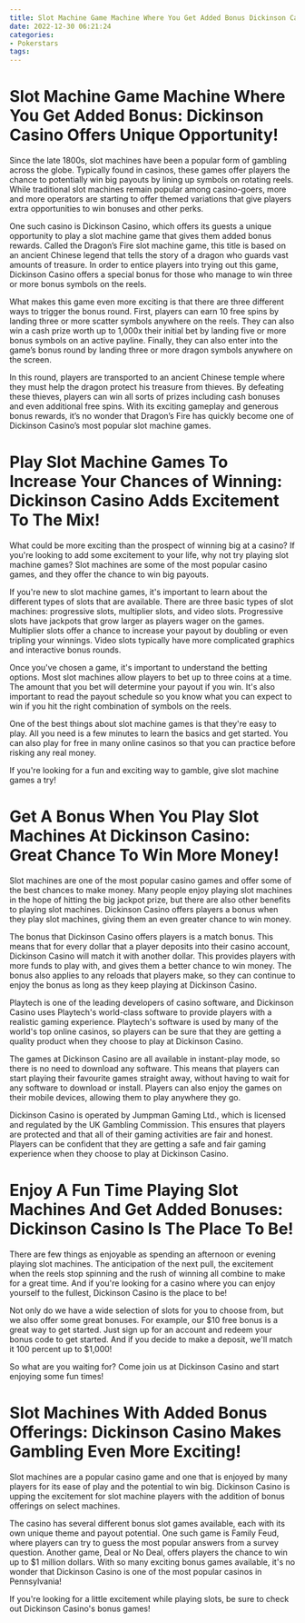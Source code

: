 ```yaml
---
title: Slot Machine Game Machine Where You Get Added Bonus Dickinson Casino Offers Unique Opportunity!
date: 2022-12-30 06:21:24
categories:
- Pokerstars
tags:
---
```



#  Slot Machine Game Machine Where You Get Added Bonus: Dickinson Casino Offers Unique Opportunity!

Since the late 1800s, slot machines have been a popular form of gambling across the globe. Typically found in casinos, these games offer players the chance to potentially win big payouts by lining up symbols on rotating reels. While traditional slot machines remain popular among casino-goers, more and more operators are starting to offer themed variations that give players extra opportunities to win bonuses and other perks.

One such casino is Dickinson Casino, which offers its guests a unique opportunity to play a slot machine game that gives them added bonus rewards. Called the Dragon’s Fire slot machine game, this title is based on an ancient Chinese legend that tells the story of a dragon who guards vast amounts of treasure. In order to entice players into trying out this game, Dickinson Casino offers a special bonus for those who manage to win three or more bonus symbols on the reels.

What makes this game even more exciting is that there are three different ways to trigger the bonus round. First, players can earn 10 free spins by landing three or more scatter symbols anywhere on the reels. They can also win a cash prize worth up to 1,000x their initial bet by landing five or more bonus symbols on an active payline. Finally, they can also enter into the game’s bonus round by landing three or more dragon symbols anywhere on the screen.

In this round, players are transported to an ancient Chinese temple where they must help the dragon protect his treasure from thieves. By defeating these thieves, players can win all sorts of prizes including cash bonuses and even additional free spins. With its exciting gameplay and generous bonus rewards, it’s no wonder that Dragon’s Fire has quickly become one of Dickinson Casino’s most popular slot machine games.

#  Play Slot Machine Games To Increase Your Chances of Winning: Dickinson Casino Adds Excitement To The Mix!

What could be more exciting than the prospect of winning big at a casino? If you're looking to add some excitement to your life, why not try playing slot machine games? Slot machines are some of the most popular casino games, and they offer the chance to win big payouts.

If you're new to slot machine games, it's important to learn about the different types of slots that are available. There are three basic types of slot machines: progressive slots, multiplier slots, and video slots. Progressive slots have jackpots that grow larger as players wager on the games. Multiplier slots offer a chance to increase your payout by doubling or even tripling your winnings. Video slots typically have more complicated graphics and interactive bonus rounds.

Once you've chosen a game, it's important to understand the betting options. Most slot machines allow players to bet up to three coins at a time. The amount that you bet will determine your payout if you win. It's also important to read the payout schedule so you know what you can expect to win if you hit the right combination of symbols on the reels.

One of the best things about slot machine games is that they're easy to play. All you need is a few minutes to learn the basics and get started. You can also play for free in many online casinos so that you can practice before risking any real money.

If you're looking for a fun and exciting way to gamble, give slot machine games a try!

#  Get A Bonus When You Play Slot Machines At Dickinson Casino: Great Chance To Win More Money!

Slot machines are one of the most popular casino games and offer some of the best chances to make money. Many people enjoy playing slot machines in the hope of hitting the big jackpot prize, but there are also other benefits to playing slot machines. Dickinson Casino offers players a bonus when they play slot machines, giving them an even greater chance to win money.

The bonus that Dickinson Casino offers players is a match bonus. This means that for every dollar that a player deposits into their casino account, Dickinson Casino will match it with another dollar. This provides players with more funds to play with, and gives them a better chance to win money. The bonus also applies to any reloads that players make, so they can continue to enjoy the bonus as long as they keep playing at Dickinson Casino.

Playtech is one of the leading developers of casino software, and Dickinson Casino uses Playtech's world-class software to provide players with a realistic gaming experience. Playtech's software is used by many of the world's top online casinos, so players can be sure that they are getting a quality product when they choose to play at Dickinson Casino.

The games at Dickinson Casino are all available in instant-play mode, so there is no need to download any software. This means that players can start playing their favourite games straight away, without having to wait for any software to download or install. Players can also enjoy the games on their mobile devices, allowing them to play anywhere they go.

Dickinson Casino is operated by Jumpman Gaming Ltd., which is licensed and regulated by the UK Gambling Commission. This ensures that players are protected and that all of their gaming activities are fair and honest. Players can be confident that they are getting a safe and fair gaming experience when they choose to play at Dickinson Casino.

#  Enjoy A Fun Time Playing Slot Machines And Get Added Bonuses: Dickinson Casino Is The Place To Be!

There are few things as enjoyable as spending an afternoon or evening playing slot machines. The anticipation of the next pull, the excitement when the reels stop spinning and the rush of winning all combine to make for a great time. And if you're looking for a casino where you can enjoy yourself to the fullest, Dickinson Casino is the place to be!

Not only do we have a wide selection of slots for you to choose from, but we also offer some great bonuses. For example, our $10 free bonus is a great way to get started. Just sign up for an account and redeem your bonus code to get started. And if you decide to make a deposit, we'll match it 100 percent up to $1,000!

So what are you waiting for? Come join us at Dickinson Casino and start enjoying some fun times!

#  Slot Machines With Added Bonus Offerings: Dickinson Casino Makes Gambling Even More Exciting!

Slot machines are a popular casino game and one that is enjoyed by many players for its ease of play and the potential to win big. Dickinson Casino is upping the excitement for slot machine players with the addition of bonus offerings on select machines.

The casino has several different bonus slot games available, each with its own unique theme and payout potential. One such game is Family Feud, where players can try to guess the most popular answers from a survey question. Another game, Deal or No Deal, offers players the chance to win up to $1 million dollars. With so many exciting bonus games available, it's no wonder that Dickinson Casino is one of the most popular casinos in Pennsylvania!

If you're looking for a little excitement while playing slots, be sure to check out Dickinson Casino's bonus games!